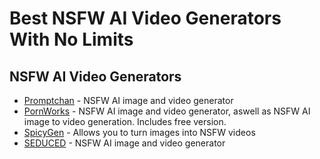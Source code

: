 # Best NSFW AI Video Generators With No Limits


## NSFW AI Video Generators

* [Promptchan](https://nsfwgen.xyz/promptchan) - NSFW AI image and video generator
* [PornWorks](https://nsfwgen.xyz/pornworks) - NSFW AI image and video generator, aswell as NSFW AI image to video generation. Includes free version.
* [SpicyGen](https://nsfwgen.xyz/spicygen) - Allows you to turn images into NSFW videos
* [SEDUCED](https://nsfwgen.xyz/seduced) - NSFW AI image and video generator
